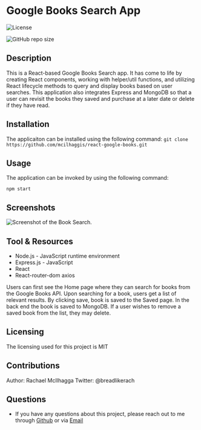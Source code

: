 # Google Books Search App

![License](https://img.shields.io/github/license/mcilhaggis/employee-tracker)

![GitHub repo size](https://img.shields.io/github/repo-size/mcilhaggis/employee-tracker)

## Description

This is a React-based Google Books Search app. It has come to life by creating React components, working with helper/util functions, and utilizing React lifecycle methods to query and display books based on user searches. This application also integrates Express and MongoDB so that a user can revisit the books they saved and purchase at a later date or delete if they have read. 


## Installation

The applicaiton can be installed using the following command: 
`git clone https://github.com/mcilhaggis/react-google-books.git`

## Usage

The application can be invoked by using the following command: 

`npm start`

## Screenshots
![Screenshot of the Book Search.](public/assets/css/img/Screenshot1.png "Screenshot of the Book Search Application")

## Tool & Resources

* Node.js - JavaScript runtime environment
* Express.js - JavaScript
* React
* React-router-dom 
axios

Users can first see the Home page where they can search for books from the Google Books API. Upon searching for a book, users get a list of relevant results. By clicking save, book is saved to the Saved page. In the back end the book is saved to MongoDB. If a user wishes to remove a saved book from the list, they may delete.

## Licensing 
The licensing used for this project is MIT

## Contributions 
Author: Rachael McIlhagga
Twitter: @breadlikerach
    
## Questions
* If you have any questions about this project, please reach out to me  through <a href="https://github.com/mcilhaggis">Github</a>  or via <a href="mailto:rachael.mcilhagga@live.co.uk">Email</a>